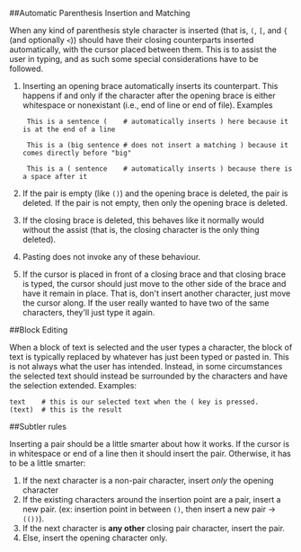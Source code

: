 ##Automatic Parenthesis Insertion and Matching

When any kind of parenthesis style character is inserted (that is, `(`, `[`, and `{` (and optionally `<`)) should have their closing counterparts inserted automatically, with the cursor placed between them. This is to assist the user in typing, and as such some special considerations have to be followed.

1. Inserting an opening brace automatically inserts its counterpart. This happens if and only if the character after the opening brace is either whitespace or nonexistant (i.e., end of line or end of file). Examples

		This is a sentence (	# automatically inserts ) here because it is at the end of a line
	
		This is a (big sentence	# does not insert a matching ) because it comes directly before "big"
	
		This is a ( sentence	# automatically inserts ) because there is a space after it

2. If the pair is empty (like `()`) and the opening brace is deleted, the pair is deleted. If the pair is not empty, then only the opening brace is deleted.

3. If the closing brace is deleted, this behaves like it normally would without the assist (that is, the closing character is the only thing deleted).

4. Pasting does not invoke any of these behaviour.

5. If the cursor is placed in front of a closing brace and that closing brace is typed, the cursor should just move to the other side of the brace and have it remain in place. That is, don't insert another character, just move the cursor along. If the user really wanted to have two of the same characters, they'll just type it again.

##Block Editing

When a block of text is selected and the user types a character, the block of text is typically replaced by whatever has just been typed or pasted in. This is not always what the user has intended. Instead, in some circumstances the selected text should instead be surrounded by the characters and have the selection extended. Examples:

    text	# this is our selected text when the ( key is pressed.
    (text)	# this is the result
    

##Subtler rules

Inserting a pair should be a little smarter about how it works. If the cursor is in whitespace or end of a line then it should insert the pair. Otherwise, it has to be a little smarter:

1. If the next character is a non-pair character, insert *only* the opening character
2. If the existing characters around the insertion point are a pair, insert a new pair. (ex: insertion point in between `()`, then insert a new pair -> `(())`).
3. If the next character is **any other** closing pair character, insert the pair.
4. Else, insert the opening character only.
